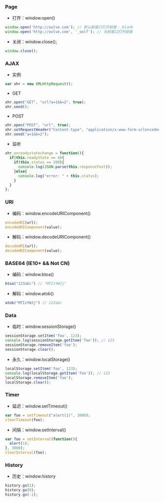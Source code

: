 ### Page
* 打开：window.open()

```javascript
window.open('http://oulve.com'); // 默认新窗口打开链接：_blank
window.open('http://oulve.com', '_self'); // 当前窗口打开链接
```

* 关闭：window.close();

```javascript
window.close();
```

### AJAX
* 实例

```javascript
var xhr = new XMLHttpRequest();
```

* GET

```javascript
xhr.open("GET", "url?a=1&b=2", true);
xhr.send();
```

* POST

```javascript
xhr.open("POST", "url", true);
xhr.setRequestHeader("Content-type", "application/x-www-form-urlencoded");
xhr.send("a=1&b=2");
```

* 监听

```javascript
xhr.onreadystatechange = function(){
  if(this.readyState == 4){
    if(this.status == 200){
      console.log(JSON.parse(this.responseText));
    }else{
      console.log("error: " + this.status);
    }
  }
};
```

### URI
* 编码：window.encodeURIComponent()

```javascript
encodeURI(url);
encodeURIComponent(value);
```

* 解码：window.decodeURIComponent()

```javascript
decodeURI(url);
decodeURIComponent(value);
```

### BASE64 (IE10+ && Not CN)
* 编码：window.btoa()

```javascript
btoa("123abc") // "MTIzYWJj"
```

* 解码：window.atob()

```javascript
atob("MTIzYWJj") // 123abc
```

### Data
* 临时：window.sessionStorage()

```javascript
sessionStorage.setItem('foo', 123);
console.log(sessionStorage.getItem('foo')); // 123
sessionStorage.removeItem('foo');
sessionStorage.clear();
```

* 永久：window.localStorage()

```javascript
localStorage.setItem('foo', 123);
console.log(localStorage.getItem('foo')); // 123
localStorage.removeItem('foo');
localStorage.clear();
```

### Timer
* 延迟：window.setTimeout()

```javascript
var foo = setTimeout("alert(1)", 3000);
clearTimeout(foo);
```

* 间隔：window.setInterval()

```javascript
var foo = setInterval(function(){
  alert(1);
}, 3000);
clearInterval(foo);
```

### History
* 历史：window.history

```javascript
history.go(1);
history.go(0);
history.go(-1);
```
